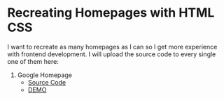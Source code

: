 # Recreating Homepages with HTML CSS

I want to recreate as many homepages as I can so I get more experience with frontend development. I will upload the source code to every single one of them here:

1. Google Homepage
   - [Source Code](https://github.com/learn-webdevYT/Google-Homepage/edit/master/README.md)
   - [DEMO](https://learn-webdevyt.github.io/Google-Homepage/)
